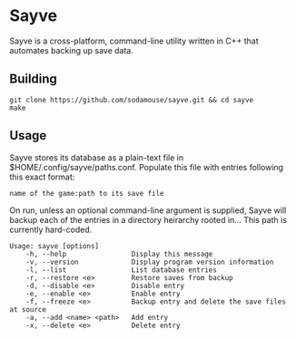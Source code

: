 # Sayve
Sayve is a cross-platform, command-line utility written in C++ that automates backing up save data.

## Building
``` shell
git clone https://github.com/sodamouse/sayve.git && cd sayve
make
```

## Usage
Sayve stores its database as a plain-text file in $HOME/.config/sayve/paths.conf. Populate this file with entries following this exact format:

``` shell
name of the game:path to its save file
```

On run, unless an optional command-line argument is supplied, Sayve will backup each of the entries in a directory heirarchy rooted in... This path is currently hard-coded.

``` shell
Usage: sayve [options]
    -h, --help                Display this message
    -v, --version             Display program version information
    -l, --list                List database entries
    -r, --restore <e>         Restore saves from backup
    -d, --disable <e>         Disable entry
    -e, --enable <e>          Enable entry
    -f, --freeze <e>          Backup entry and delete the save files at source
    -a, --add <name> <path>   Add entry
    -x, --delete <e>          Delete entry
```
